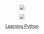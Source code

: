 <p align="center">
<img src="https://cdn.discordapp.com/attachments/980166798198599712/984110171607433266/MOSHED-2022-6-8-16-11-23.gif">
</p>
<p align="center">
<img src="https://discord.c99.nl/widget/theme-4/455345935082323968.png">
</p>
<p align="center">
<a href="https://www.python.org/">Learning Python</a>
</p>
